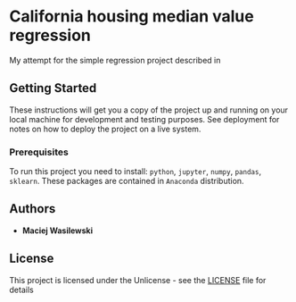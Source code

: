 # California housing median value regression

My attempt for the simple regression project described in 

## Getting Started

These instructions will get you a copy of the project up and running on your local machine for development and testing purposes. See deployment for notes on how to deploy the project on a live system.

### Prerequisites

To run this project you need to install:
```python```, ```jupyter```, ```numpy```, ```pandas```, ```sklearn```.
These packages are contained in ```Anaconda``` distribution.

## Authors

* **Maciej Wasilewski**

## License

This project is licensed under the Unlicense - see the [LICENSE](LICENSE) file for details
